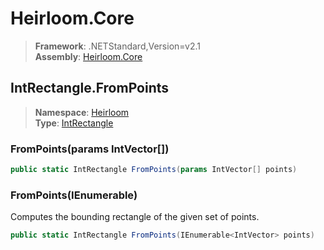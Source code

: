 # Heirloom.Core

> **Framework**: .NETStandard,Version=v2.1  
> **Assembly**: [Heirloom.Core][0]  

## IntRectangle.FromPoints

> **Namespace**: [Heirloom][0]  
> **Type**: [IntRectangle][1]  

### FromPoints(params IntVector[])

```cs
public static IntRectangle FromPoints(params IntVector[] points)
```

### FromPoints(IEnumerable<IntVector>)

Computes the bounding rectangle of the given set of points.

```cs
public static IntRectangle FromPoints(IEnumerable<IntVector> points)
```

[0]: ../../../Heirloom.Core.md
[1]: ../IntRectangle.md
